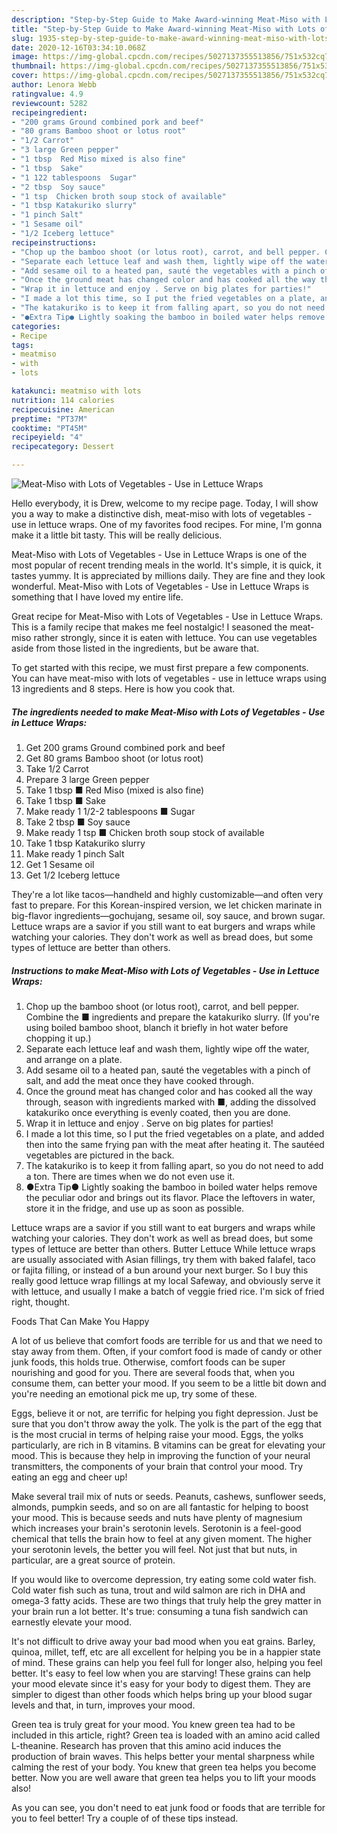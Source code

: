 ```yaml
---
description: "Step-by-Step Guide to Make Award-winning Meat-Miso with Lots of Vegetables - Use in Lettuce Wraps"
title: "Step-by-Step Guide to Make Award-winning Meat-Miso with Lots of Vegetables - Use in Lettuce Wraps"
slug: 1935-step-by-step-guide-to-make-award-winning-meat-miso-with-lots-of-vegetables-use-in-lettuce-wraps
date: 2020-12-16T03:34:10.068Z
image: https://img-global.cpcdn.com/recipes/5027137355513856/751x532cq70/meat-miso-with-lots-of-vegetables-use-in-lettuce-wraps-recipe-main-photo.jpg
thumbnail: https://img-global.cpcdn.com/recipes/5027137355513856/751x532cq70/meat-miso-with-lots-of-vegetables-use-in-lettuce-wraps-recipe-main-photo.jpg
cover: https://img-global.cpcdn.com/recipes/5027137355513856/751x532cq70/meat-miso-with-lots-of-vegetables-use-in-lettuce-wraps-recipe-main-photo.jpg
author: Lenora Webb
ratingvalue: 4.9
reviewcount: 5282
recipeingredient:
- "200 grams Ground combined pork and beef"
- "80 grams Bamboo shoot or lotus root"
- "1/2 Carrot"
- "3 large Green pepper"
- "1 tbsp  Red Miso mixed is also fine"
- "1 tbsp  Sake"
- "1 122 tablespoons  Sugar"
- "2 tbsp  Soy sauce"
- "1 tsp  Chicken broth soup stock of available"
- "1 tbsp Katakuriko slurry"
- "1 pinch Salt"
- "1 Sesame oil"
- "1/2 Iceberg lettuce"
recipeinstructions:
- "Chop up the bamboo shoot (or lotus root), carrot, and bell pepper. Combine the ■ ingredients and prepare the katakuriko slurry. (If you&#39;re using boiled bamboo shoot, blanch it briefly in hot water before chopping it up.)"
- "Separate each lettuce leaf and wash them, lightly wipe off the water, and arrange on a plate."
- "Add sesame oil to a heated pan, sauté the vegetables with a pinch of salt, and add the meat once they have cooked through."
- "Once the ground meat has changed color and has cooked all the way through, season with ingredients marked with ■, adding the dissolved katakuriko once everything is evenly coated, then you are done."
- "Wrap it in lettuce and enjoy . Serve on big plates for parties!"
- "I made a lot this time, so I put the fried vegetables on a plate, and added then into the same frying pan with the meat after heating it. The sautéed vegetables are pictured in the back."
- "The katakuriko is to keep it from falling apart, so you do not need to add a ton. There are times when we do not even use it."
- "●Extra Tip● Lightly soaking the bamboo in boiled water helps remove the peculiar odor and brings out its flavor. Place the leftovers in water, store it in the fridge, and use up as soon as possible."
categories:
- Recipe
tags:
- meatmiso
- with
- lots

katakunci: meatmiso with lots 
nutrition: 114 calories
recipecuisine: American
preptime: "PT37M"
cooktime: "PT45M"
recipeyield: "4"
recipecategory: Dessert

---
```



![Meat-Miso with Lots of Vegetables - Use in Lettuce Wraps](https://img-global.cpcdn.com/recipes/5027137355513856/751x532cq70/meat-miso-with-lots-of-vegetables-use-in-lettuce-wraps-recipe-main-photo.jpg)

Hello everybody, it is Drew, welcome to my recipe page. Today, I will show you a way to make a distinctive dish, meat-miso with lots of vegetables - use in lettuce wraps. One of my favorites food recipes. For mine, I'm gonna make it a little bit tasty. This will be really delicious.

Meat-Miso with Lots of Vegetables - Use in Lettuce Wraps is one of the most popular of recent trending meals in the world. It's simple, it is quick, it tastes yummy. It is appreciated by millions daily. They are fine and they look wonderful. Meat-Miso with Lots of Vegetables - Use in Lettuce Wraps is something that I have loved my entire life.

Great recipe for Meat-Miso with Lots of Vegetables - Use in Lettuce Wraps. This is a family recipe that makes me feel nostalgic! I seasoned the meat-miso rather strongly, since it is eaten with lettuce. You can use vegetables aside from those listed in the ingredients, but be aware that.


To get started with this recipe, we must first prepare a few components. You can have meat-miso with lots of vegetables - use in lettuce wraps using 13 ingredients and 8 steps. Here is how you cook that.

<!--inarticleads1-->

##### The ingredients needed to make Meat-Miso with Lots of Vegetables - Use in Lettuce Wraps:

1. Get 200 grams Ground combined pork and beef
1. Get 80 grams Bamboo shoot (or lotus root)
1. Take 1/2 Carrot
1. Prepare 3 large Green pepper
1. Take 1 tbsp ■ Red Miso (mixed is also fine)
1. Take 1 tbsp ■ Sake
1. Make ready 1 1/2-2 tablespoons ■ Sugar
1. Take 2 tbsp ■ Soy sauce
1. Make ready 1 tsp ■ Chicken broth soup stock of available
1. Take 1 tbsp Katakuriko slurry
1. Make ready 1 pinch Salt
1. Get 1 Sesame oil
1. Get 1/2 Iceberg lettuce


They&#39;re a lot like tacos—handheld and highly customizable—and often very fast to prepare. For this Korean-inspired version, we let chicken marinate in big-flavor ingredients—gochujang, sesame oil, soy sauce, and brown sugar. Lettuce wraps are a savior if you still want to eat burgers and wraps while watching your calories. They don&#39;t work as well as bread does, but some types of lettuce are better than others. 

<!--inarticleads2-->

##### Instructions to make Meat-Miso with Lots of Vegetables - Use in Lettuce Wraps:

1. Chop up the bamboo shoot (or lotus root), carrot, and bell pepper. Combine the ■ ingredients and prepare the katakuriko slurry. (If you&#39;re using boiled bamboo shoot, blanch it briefly in hot water before chopping it up.)
1. Separate each lettuce leaf and wash them, lightly wipe off the water, and arrange on a plate.
1. Add sesame oil to a heated pan, sauté the vegetables with a pinch of salt, and add the meat once they have cooked through.
1. Once the ground meat has changed color and has cooked all the way through, season with ingredients marked with ■, adding the dissolved katakuriko once everything is evenly coated, then you are done.
1. Wrap it in lettuce and enjoy . Serve on big plates for parties!
1. I made a lot this time, so I put the fried vegetables on a plate, and added then into the same frying pan with the meat after heating it. The sautéed vegetables are pictured in the back.
1. The katakuriko is to keep it from falling apart, so you do not need to add a ton. There are times when we do not even use it.
1. ●Extra Tip● Lightly soaking the bamboo in boiled water helps remove the peculiar odor and brings out its flavor. Place the leftovers in water, store it in the fridge, and use up as soon as possible.


Lettuce wraps are a savior if you still want to eat burgers and wraps while watching your calories. They don&#39;t work as well as bread does, but some types of lettuce are better than others. Butter Lettuce While lettuce wraps are usually associated with Asian fillings, try them with baked falafel, taco or fajita filling, or instead of a bun around your next burger. So I buy this really good lettuce wrap fillings at my local Safeway, and obviously serve it with lettuce, and usually I make a batch of veggie fried rice. I&#39;m sick of fried right, thought. 

Foods That Can Make You Happy


A lot of us believe that comfort foods are terrible for us and that we need to stay away from them. Often, if your comfort food is made of candy or other junk foods, this holds true. Otherwise, comfort foods can be super nourishing and good for you. There are several foods that, when you consume them, can better your mood. If you seem to be a little bit down and you're needing an emotional pick me up, try some of these.

Eggs, believe it or not, are terrific for helping you fight depression. Just be sure that you don't throw away the yolk. The yolk is the part of the egg that is the most crucial in terms of helping raise your mood. Eggs, the yolks particularly, are rich in B vitamins. B vitamins can be great for elevating your mood. This is because they help in improving the function of your neural transmitters, the components of your brain that control your mood. Try eating an egg and cheer up!

Make several trail mix of nuts or seeds. Peanuts, cashews, sunflower seeds, almonds, pumpkin seeds, and so on are all fantastic for helping to boost your mood. This is because seeds and nuts have plenty of magnesium which increases your brain's serotonin levels. Serotonin is a feel-good chemical that tells the brain how to feel at any given moment. The higher your serotonin levels, the better you will feel. Not just that but nuts, in particular, are a great source of protein.

If you would like to overcome depression, try eating some cold water fish. Cold water fish such as tuna, trout and wild salmon are rich in DHA and omega-3 fatty acids. These are two things that truly help the grey matter in your brain run a lot better. It's true: consuming a tuna fish sandwich can earnestly elevate your mood. 

It's not difficult to drive away your bad mood when you eat grains. Barley, quinoa, millet, teff, etc are all excellent for helping you be in a happier state of mind. These grains can help you feel full for longer also, helping you feel better. It's easy to feel low when you are starving! These grains can help your mood elevate since it's easy for your body to digest them. They are simpler to digest than other foods which helps bring up your blood sugar levels and that, in turn, improves your mood.

Green tea is truly great for your mood. You knew green tea had to be included in this article, right? Green tea is loaded with an amino acid called L-theanine. Research has proven that this amino acid induces the production of brain waves. This helps better your mental sharpness while calming the rest of your body. You knew that green tea helps you become better. Now you are well aware that green tea helps you to lift your moods also!

As you can see, you don't need to eat junk food or foods that are terrible for you to feel better! Try  a  couple of  of  these  tips  instead.

